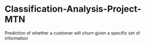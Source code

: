 # Classification-Analysis-Project-MTN
Prediction of whether a customer will churn given a specific set of information
